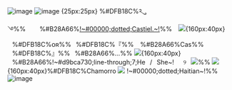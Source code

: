 ![image](https://64.media.tumblr.com/cb98fc1b40b9ed989c53868dac7b2514/0aead43fba84c6fd-7d/s1280x1920/010e4cb81014c4f59da97a73595ad170ea2807f1.pnj)
![image](https://64.media.tumblr.com/999fe157f4e7051486e56a7e32c68fd7/0aead43fba84c6fd-0c/s1280x1920/3deee41003cfb33da6e99cc5b54e60da0873ba75.pnj)
{25px:25px} %#DFB18C%༢ུ࿓%%⠀⠀⠀%#B28A66%[!~#00000;dotted;Castiel.~!](archangel)%%⠀
![](https://files.catbox.moe/ot38z6.png){160px:40px} ⠀%#DFB18C%ᴏʀ%%⠀%#DFB18C%『%% ⠀%#B28A66%Cas%% ⠀%#DFB18C%』%%⠀%#B28A66%...%%
![](https://files.catbox.moe/l9pdfy.png){160px:40px} ⠀%#B28A66%!~#d9bca730;line-through;7;He⠀/⠀She~!⠀⠀୨⠀![](https://files.catbox.moe/asckth.webp)%%
![](https://files.catbox.moe/xoyxc6.png){160px:40px}%#DFB18C%Chamorro ![](https://files.catbox.moe/6vecb3.webp) !~#00000;dotted;Haitian~!%%
![image](https://64.media.tumblr.com/01a034afb663ec192d8385c117cab4f8/0aead43fba84c6fd-84/s1280x1920/a1f2e7839c1c2c5089b4c09302de0a8f81774782.pnj)
